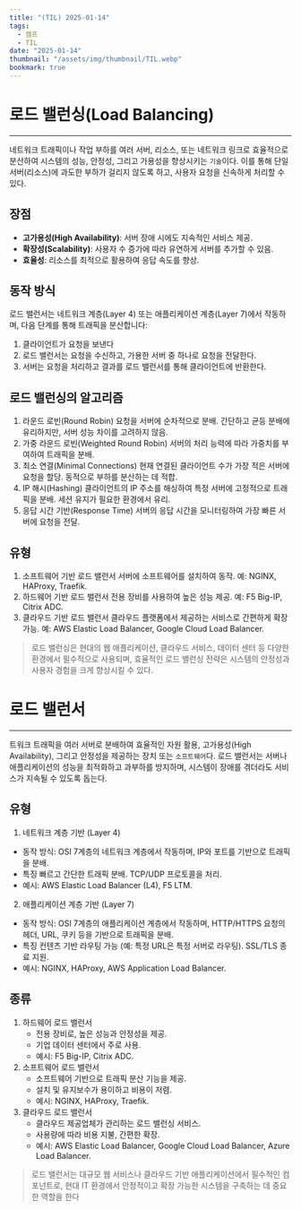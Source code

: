 ```yaml
---
title: "(TIL) 2025-01-14"
tags:
  - 캠프
  - TIL
date: "2025-01-14"
thumbnail: "/assets/img/thumbnail/TIL.webp"
bookmark: true
---
```


# **로드 밸런싱(Load Balancing)**

---

네트워크 트래픽이나 작업 부하를 여러 서버, 리소스, 또는 네트워크 링크로 효율적으로 분산하여 시스템의 성능, 안정성, 그리고 가용성을 향상시키는 `기술`이다.
이를 통해 단일 서버(리소스)에 과도한 부하가 걸리지 않도록 하고, 사용자 요청을 신속하게 처리할 수 있다.

## 장점

- **고가용성(High Availability)**: 서버 장애 시에도 지속적인 서비스 제공.
- **확장성(Scalability)**: 사용자 수 증가에 따라 유연하게 서버를 추가할 수 있음.
- **효율성**: 리소스를 최적으로 활용하여 응답 속도를 향상.

## 동작 방식

로드 밸런서는 네트워크 계층(Layer 4) 또는 애플리케이션 계층(Layer 7)에서 작동하며, 다음 단계를 통해 트래픽을 분산합니다:

1. 클라이언트가 요청을 보낸다
2. 로드 밸런서는 요청을 수신하고, 가용한 서버 중 하나로 요청을 전달한다.
3. 서버는 요청을 처리하고 결과를 로드 밸런서를 통해 클라이언트에 반환한다.

## 로드 밸런싱의 알고리즘

1. 라운드 로빈(Round Robin)
   요청을 서버에 순차적으로 분배.
   간단하고 균등 분배에 유리하지만, 서버 성능 차이를 고려하지 않음.
2. 가중 라운드 로빈(Weighted Round Robin)
   서버의 처리 능력에 따라 가중치를 부여하여 트래픽을 분배.
3. 최소 연결(Minimal Connections)
   현재 연결된 클라이언트 수가 가장 적은 서버에 요청을 할당.
   동적으로 부하를 분산하는 데 적합.
4. IP 해시(Hashing)
   클라이언트의 IP 주소를 해싱하여 특정 서버에 고정적으로 트래픽을 분배.
   세션 유지가 필요한 환경에서 유리.
5. 응답 시간 기반(Response Time)
   서버의 응답 시간을 모니터링하여 가장 빠른 서버에 요청을 전달.

## 유형

1. 소프트웨어 기반 로드 밸런서
   서버에 소프트웨어를 설치하여 동작.
   예: NGINX, HAProxy, Traefik.
2. 하드웨어 기반 로드 밸런서
   전용 장비를 사용하여 높은 성능 제공.
   예: F5 Big-IP, Citrix ADC.
3. 클라우드 기반 로드 밸런서
   클라우드 플랫폼에서 제공하는 서비스로 간편하게 확장 가능.
   예: AWS Elastic Load Balancer, Google Cloud Load Balancer.

> 로드 밸런싱은 현대의 웹 애플리케이션, 클라우드 서비스, 데이터 센터 등 다양한 환경에서 필수적으로 사용되며,
> 효율적인 로드 밸런싱 전략은 시스템의 안정성과 사용자 경험을 크게 향상시킬 수 있다.

# 로드 밸런서

---

트워크 트래픽을 여러 서버로 분배하여 효율적인 자원 활용, 고가용성(High Availability), 그리고 안정성을 제공하는 장치 또는 `소프트웨어`다.
로드 밸런서는 서버나 애플리케이션의 성능을 최적화하고 과부하를 방지하며, 시스템이 장애를 겪더라도 서비스가 지속될 수 있도록 돕는다.

## 유형

1. 네트워크 계층 기반 (Layer 4)

- 동작 방식: OSI 7계층의 네트워크 계층에서 작동하며, IP와 포트를 기반으로 트래픽을 분배.
- 특징
  빠르고 간단한 트래픽 분배.
  TCP/UDP 프로토콜을 처리.
- 예시: AWS Elastic Load Balancer (L4), F5 LTM.

2. 애플리케이션 계층 기반 (Layer 7)

- 동작 방식: OSI 7계층의 애플리케이션 계층에서 작동하며, HTTP/HTTPS 요청의 헤더, URL, 쿠키 등을 기반으로 트래픽을 분배.
- 특징
  컨텐츠 기반 라우팅 가능 (예: 특정 URL은 특정 서버로 라우팅).
  SSL/TLS 종료 지원.
- 예시: NGINX, HAProxy, AWS Application Load Balancer.

## 종류

1. 하드웨어 로드 밸런서
   - 전용 장비로, 높은 성능과 안정성을 제공.
   - 기업 데이터 센터에서 주로 사용.
   - 예시: F5 Big-IP, Citrix ADC.
2. 소프트웨어 로드 밸런서
   - 소프트웨어 기반으로 트래픽 분산 기능을 제공.
   - 설치 및 유지보수가 용이하고 비용이 저렴.
   - 예시: NGINX, HAProxy, Traefik.
3. 클라우드 로드 밸런서
   - 클라우드 제공업체가 관리하는 로드 밸런싱 서비스.
   - 사용량에 따라 비용 지불, 간편한 확장.
   - 예시: AWS Elastic Load Balancer, Google Cloud Load Balancer, Azure Load Balancer.

> 로드 밸런서는 대규모 웹 서비스나 클라우드 기반 애플리케이션에서 필수적인 컴포넌트로,
> 현대 IT 환경에서 안정적이고 확장 가능한 시스템을 구축하는 데 중요한 역할을 한다
